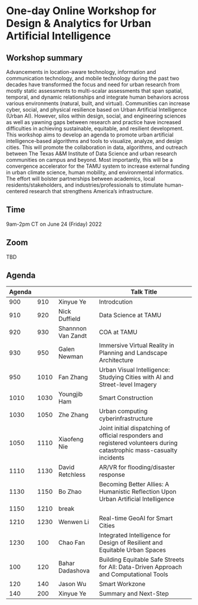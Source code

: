# One-day Online Workshop for Design & Analytics for Urban Artificial Intelligence

## Workshop summary
Advancements in location-aware technology, information and communication technology, and mobile technology during the past two decades have transformed the focus and need for urban research from mostly static assessments to multi-scalar assessments that span spatial, temporal, and dynamic relationships and integrate human behaviors across various environments (natural, built, and virtual). Communities can increase cyber, social, and physical resilience based on Urban Artificial Intelligence (Urban AI). However, silos within design, social, and engineering sciences as well as yawning gaps between research and practice have increased difficulties in achieving sustainable, equitable, and resilient development. This workshop aims to develop an agenda to promote urban artificial intelligence-based algorithms and tools to visualize, analyze, and design cities. This will promote the collaboration in data, algorithms, and outreach between The Texas A&M Institute of Data Science and urban research communities on campus and beyond. Most importantly, this will be a convergence accelerator for the TAMU system to increase external funding in urban climate science, human mobility, and environmental informatics. The effort will bolster partnerships between academics, local residents/stakeholders, and industries/professionals to stimulate human-centered research that strengthens America’s infrastructure.

## Time
9am-2pm CT on June 24 (Friday) 2022

## Zoom
TBD

## Agenda
| Agenda |      |                    | Talk Title                                                                                                             |
| ------ | ---- | ------------------ | ---------------------------------------------------------------------------------------------------------------------- |
| 900    | 910  | Xinyue Ye          | Introdcution                                                                                                           |
| 910    | 920  | Nick Duffield      | Data Science at TAMU                                                                                                   |
| 920    | 930  | Shannnon Van Zandt | COA at TAMU                                                                                                            |
| 930    | 950  | Galen Newman       | Immersive Virtual Reality in Planning and Landscape Architecture                                                       |
| 950    | 1010 | Fan Zhang          | Urban Visual Intelligence: Studying Cities with AI and Street-level Imagery                                            |
| 1010   | 1030 | Youngjib Ham       | Smart Construction                                                                                                     |
| 1030   | 1050 | Zhe Zhang          | Urban computing cyberinfrastructure                                                                                    |
| 1050   | 1110 | Xiaofeng Nie       | Joint initial dispatching of official responders and registered volunteers during catastrophic mass-casualty incidents |
| 1110   | 1130 | David Retchless    | AR/VR for flooding/disaster response                                                                                   |
| 1130   | 1150 | Bo Zhao            | Becoming Better Allies: A Humanistic Reflection Upon Urban Artificial Intelligence                                     |
| 1150   | 1210 | break              |                                                                                                                        |
| 1210   | 1230 | Wenwen Li          | Real-time GeoAI for Smart Cities                                                                                       |
| 1230   | 100  | Chao Fan           | Integrated Intelligence for Design of Resilient and Equitable Urban Spaces                                             |
| 100    | 120  | Bahar Dadashova    | Building Equitable Safe Streets for All: Data-Driven Approach and Computational Tools                                  |
| 120    | 140  | Jason Wu           | Smart Workzone                                                                                                         |
| 140    | 200  | Xinyue Ye          | Summary and Next-Step                      
